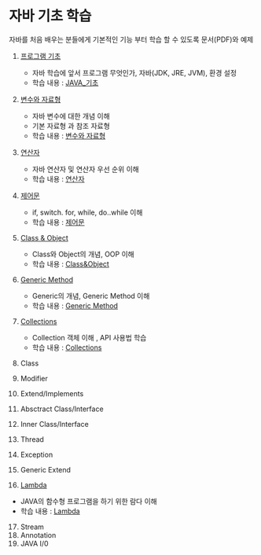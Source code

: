 # 자바 기초 학습
자바를 처음 배우는 분들에게 기본적인 기능 부터 학습 할 수 있도록 문서(PDF)와 예제

1. [프로그램 기초](https://github.com/hyomee/JAVA_EDU/tree/main/FirstJava)
   - 자바 학습에 앞서 프로그램 무엇인가, 자바(JDK, JRE, JVM), 환경 설정 
   - 학습 내용 : [JAVA_기초](https://github.com/hyomee/JAVA_EDU/blob/main/FirstJava/JAVA_기초.pdf)

2. [변수와 자료형](https://github.com/hyomee/JAVA_EDU/tree/main/Variable) 
   - 자바 변수에 대한 개념 이해 
   - 기본 자료형 과 참조 자료형 
   - 학습 내용 : [변수와 자료형](https://github.com/hyomee/JAVA_EDU/blob/main/Variable/JAVA_변수자료형.pdf)

3. [연산자](https://github.com/hyomee/JAVA_EDU/tree/main/Operator)
   - 자바 연산자 및 연산자 우선 순위 이해
   - 학습 내용 : [연산자](https://github.com/hyomee/JAVA_EDU/blob/main/Operator/JAVA_연산자.pdf)

4. [제어문](https://github.com/hyomee/JAVA_EDU/tree/main/Control)
   - if, switch. for, while, do..while 이해
   - 학습 내용 : [제어문](https://github.com/hyomee/JAVA_EDU/blob/main/Control/JAVA_제어.pdf)

5. [Class & Object](https://github.com/hyomee/JAVA_EDU/tree/main/ClassObject)
   - Class와 Object의 개념, OOP 이해 
   - 학습 내용 : [Class&Object](https://github.com/hyomee/JAVA_EDU/blob/main/ClassObject/JAVA_Class.pdf)
   
6. [Generic Method](https://github.com/hyomee/JAVA_EDU/tree/main/genericMethod)
   - Generic의 개념, Generic Method 이해 
   - 학습 내용 : [Generic Method](https://github.com/hyomee/JAVA_EDU/blob/main/genericMethod/JAVA_Generic.pdf)
   
7. [Collections](https://github.com/hyomee/JAVA_EDU/tree/main/Collection)
   - Collection 객체 이해 , API 사용법 학습 
   - 학습 내용 : [Collections](https://github.com/hyomee/JAVA_EDU/blob/main/Collection/JAVA_Collection.pdf)

8. Class  
9. Modifier
10. Extend/Implements
11. Absctract Class/Interface
12. Inner Class/Interface
13. Thread
14. Exception
15. Generic Extend

16. [Lambda](https://github.com/hyomee/JAVA_EDU/tree/main/L)
   - JAVA의 함수형 프로그램을 하기 위한 람다 이해
   - 학습 내용 : [Lambda](https://github.com/hyomee/JAVA_EDU/blob/main/L/JAVA_Lambda.pdf)

17. Stream
18. Annotation
19. JAVA I/0

